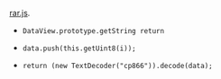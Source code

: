 [rar.js](https://github.com/43081j/rar.js).

* `DataView.prototype.getString return`
- `data.push(this.getUint8(i));`
+ `return (new TextDecoder("cp866")).decode(data);`
